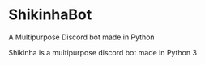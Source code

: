 # ShikinhaBot
A Multipurpose Discord bot made in Python

Shikinha is a multipurpose discord bot made in Python 3
